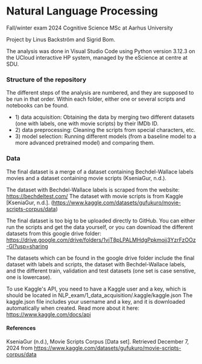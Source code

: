 # Natural Language Processing
Fall/winter exam 2024
Cognitive Science MSc at Aarhus University

Project by Linus Backström and Sigrid Bom. 

The analysis was done in Visual Studio Code using Python version 3.12.3 on the UCloud interactive HP system, managed by the eScience at centre at SDU.

### Structure of the repository
The different steps of the analysis are numbered, and they are supposed to be run in that order. Within each folder, either one or several scripts and notebooks can be found.

- 1\) data acquisition: Obtaining the data by merging two different datasets (one with labels, one with movie scripts) by their IMDb ID.
- 2\) data preprocessing: Cleaning the scripts from special characters, etc.
- 3\) model selection: Running different models (from a baseline model to a more advanced pretrained model) and comparing them. 

### Data
The final dataset is a merge of a dataset containing Bechdel-Wallace labels movies and a dataset containing movie scripts (KseniaGur, n.d.). 

The dataset with Bechdel-Wallace labels is scraped from the website: https://bechdeltest.com/
The dataset with movie scripts is from Kaggle [KseniaGur, n.d.]. (https://www.kaggle.com/datasets/gufukuro/movie-scripts-corpus/data)

The final dataset is too big to be uploaded directly to GitHub. You can either run the scripts and get the data yourself, or you can download the different datasets from this google drive folder: https://drive.google.com/drive/folders/1vjT8pLPALMHdgPpkmojj3YzrFzOOz-GI?usp=sharing

The datasets which can be found in the google drive folder include the final dataset with labels and scripts, the dataset with Bechdel-Wallace labels, and the different train, validation and test datasets (one set is case senstive, one is lowercase).

To use Kaggle's API, you need to have a Kaggle user and a key, which is should be located in NLP_exam/1_data_acquisition/.kaggle/kaggle.json 
The kaggle.json file includes your username and a key, and it is downloaded automatically when created. Read more about it here: https://www.kaggle.com/docs/api 

<!--
### Models
One model can be found in the /output/models/ folder, and others can be found in the linked google drive folder (due to size limits).
- Models on Google drive include: KNN-regression, default random forest regression with all features and with a subset of features (58 predictors).
- Models on GitHub include: the model object after the randomized cross-validation search.
-->

#### References

KseniaGur (n.d.), Movie Scripts Corpus [Data set]. Retrieved December 7, 2024 from https://www.kaggle.com/datasets/gufukuro/movie-scripts-corpus/data 